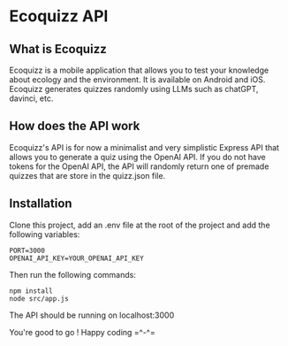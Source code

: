 # Ecoquizz API

## What is Ecoquizz

Ecoquizz is a mobile application that allows you to test your knowledge about ecology and the environment. It is available on Android and iOS.
Ecoquizz generates quizzes randomly using LLMs such as chatGPT, davinci, etc.

## How does the API work

Ecoquizz's API is for now a minimalist and very simplistic Express API that allows you to generate a quiz using the OpenAI API.
If you do not have tokens for the OpenAI API, the API will randomly return one of premade quizzes that are store in the quizz.json file.

## Installation

Clone this project, add an .env file at the root of the project and add the following variables:

```
PORT=3000
OPENAI_API_KEY=YOUR_OPENAI_API_KEY
```

Then run the following commands:

```
npm install
node src/app.js
```

The API should be running on localhost:3000

You're good to go ! Happy coding =^-^=
